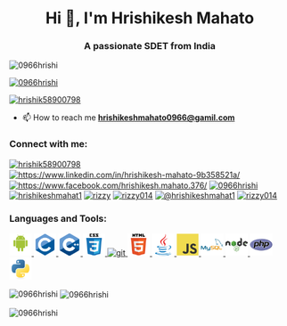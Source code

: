 <h1 align="center">Hi 👋, I'm Hrishikesh Mahato</h1>
<h3 align="center">A passionate SDET from India</h3>

<p align="left"> <img src="https://komarev.com/ghpvc/?username=0966hrishi&label=Profile%20views&color=0e75b6&style=flat" alt="0966hrishi" /> </p>

<p align="left"> <a href="https://github.com/ryo-ma/github-profile-trophy"><img src="https://github-profile-trophy.vercel.app/?username=0966hrishi" alt="0966hrishi" /></a> </p>

<p align="left"> <a href="https://twitter.com/hrishik58900798" target="blank"><img src="https://img.shields.io/twitter/follow/hrishik58900798?logo=twitter&style=for-the-badge" alt="hrishik58900798" /></a> </p>

- 📫 How to reach me **hrishikeshmahato0966@gamil.com**

<h3 align="left">Connect with me:</h3>
<p align="left">
<a href="https://twitter.com/hrishik58900798" target="blank"><img align="center" src="https://raw.githubusercontent.com/rahuldkjain/github-profile-readme-generator/master/src/images/icons/Social/twitter.svg" alt="hrishik58900798" height="30" width="40" /></a>
<a href="https://linkedin.com/in/https://www.linkedin.com/in/hrishikesh-mahato-9b358521a/" target="blank"><img align="center" src="https://raw.githubusercontent.com/rahuldkjain/github-profile-readme-generator/master/src/images/icons/Social/linked-in-alt.svg" alt="https://www.linkedin.com/in/hrishikesh-mahato-9b358521a/" height="30" width="40" /></a>
<a href="https://fb.com/https://www.facebook.com/hrishikesh.mahato.376/" target="blank"><img align="center" src="https://raw.githubusercontent.com/rahuldkjain/github-profile-readme-generator/master/src/images/icons/Social/facebook.svg" alt="https://www.facebook.com/hrishikesh.mahato.376/" height="30" width="40" /></a>
<a href="https://instagram.com/0966hrishi" target="blank"><img align="center" src="https://raw.githubusercontent.com/rahuldkjain/github-profile-readme-generator/master/src/images/icons/Social/instagram.svg" alt="0966hrishi" height="30" width="40" /></a>
<a href="https://www.hackerrank.com/hrishikeshmahat1" target="blank"><img align="center" src="https://raw.githubusercontent.com/rahuldkjain/github-profile-readme-generator/master/src/images/icons/Social/hackerrank.svg" alt="hrishikeshmahat1" height="30" width="40" /></a>
<a href="https://codeforces.com/profile/rizzy" target="blank"><img align="center" src="https://raw.githubusercontent.com/rahuldkjain/github-profile-readme-generator/master/src/images/icons/Social/codeforces.svg" alt="rizzy" height="30" width="40" /></a>
<a href="https://www.leetcode.com/rizzy014" target="blank"><img align="center" src="https://raw.githubusercontent.com/rahuldkjain/github-profile-readme-generator/master/src/images/icons/Social/leet-code.svg" alt="rizzy014" height="30" width="40" /></a>
<a href="https://www.hackerearth.com/@hrishikeshmahat1" target="blank"><img align="center" src="https://raw.githubusercontent.com/rahuldkjain/github-profile-readme-generator/master/src/images/icons/Social/hackerearth.svg" alt="@hrishikeshmahat1" height="30" width="40" /></a>
<a href="https://auth.geeksforgeeks.org/user/rizzy014" target="blank"><img align="center" src="https://raw.githubusercontent.com/rahuldkjain/github-profile-readme-generator/master/src/images/icons/Social/geeks-for-geeks.svg" alt="rizzy014" height="30" width="40" /></a>
</p>

<h3 align="left">Languages and Tools:</h3>
<p align="left"> <a href="https://developer.android.com" target="_blank" rel="noreferrer"> <img src="https://raw.githubusercontent.com/devicons/devicon/master/icons/android/android-original-wordmark.svg" alt="android" width="40" height="40"/> </a> <a href="https://www.cprogramming.com/" target="_blank" rel="noreferrer"> <img src="https://raw.githubusercontent.com/devicons/devicon/master/icons/c/c-original.svg" alt="c" width="40" height="40"/> </a> <a href="https://www.w3schools.com/cpp/" target="_blank" rel="noreferrer"> <img src="https://raw.githubusercontent.com/devicons/devicon/master/icons/cplusplus/cplusplus-original.svg" alt="cplusplus" width="40" height="40"/> </a> <a href="https://www.w3schools.com/css/" target="_blank" rel="noreferrer"> <img src="https://raw.githubusercontent.com/devicons/devicon/master/icons/css3/css3-original-wordmark.svg" alt="css3" width="40" height="40"/> </a> <a href="https://git-scm.com/" target="_blank" rel="noreferrer"> <img src="https://www.vectorlogo.zone/logos/git-scm/git-scm-icon.svg" alt="git" width="40" height="40"/> </a> <a href="https://www.w3.org/html/" target="_blank" rel="noreferrer"> <img src="https://raw.githubusercontent.com/devicons/devicon/master/icons/html5/html5-original-wordmark.svg" alt="html5" width="40" height="40"/> </a> <a href="https://www.java.com" target="_blank" rel="noreferrer"> <img src="https://raw.githubusercontent.com/devicons/devicon/master/icons/java/java-original.svg" alt="java" width="40" height="40"/> </a> <a href="https://developer.mozilla.org/en-US/docs/Web/JavaScript" target="_blank" rel="noreferrer"> <img src="https://raw.githubusercontent.com/devicons/devicon/master/icons/javascript/javascript-original.svg" alt="javascript" width="40" height="40"/> </a> <a href="https://www.mysql.com/" target="_blank" rel="noreferrer"> <img src="https://raw.githubusercontent.com/devicons/devicon/master/icons/mysql/mysql-original-wordmark.svg" alt="mysql" width="40" height="40"/> </a> <a href="https://nodejs.org" target="_blank" rel="noreferrer"> <img src="https://raw.githubusercontent.com/devicons/devicon/master/icons/nodejs/nodejs-original-wordmark.svg" alt="nodejs" width="40" height="40"/> </a> <a href="https://www.php.net" target="_blank" rel="noreferrer"> <img src="https://raw.githubusercontent.com/devicons/devicon/master/icons/php/php-original.svg" alt="php" width="40" height="40"/> </a> <a href="https://www.python.org" target="_blank" rel="noreferrer"> <img src="https://raw.githubusercontent.com/devicons/devicon/master/icons/python/python-original.svg" alt="python" width="40" height="40"/> </a> </p>

<p><img align="left" src="https://github-readme-stats.vercel.app/api/top-langs?username=0966hrishi&show_icons=true&locale=en&layout=compact" alt="0966hrishi" /></p>

<p>&nbsp;<img align="center" src="https://github-readme-stats.vercel.app/api?username=0966hrishi&show_icons=true&locale=en" alt="0966hrishi" /></p>

<p><img align="center" src="https://github-readme-streak-stats.herokuapp.com/?user=0966hrishi&" alt="0966hrishi" /></p>
